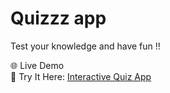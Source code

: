 # Quizzz app
Test your knowledge and have fun !!

 🌐 Live Demo  
🔗 Try It Here: [Interactive Quiz App](https://sanmathiv.github.io/Quizzz/)
